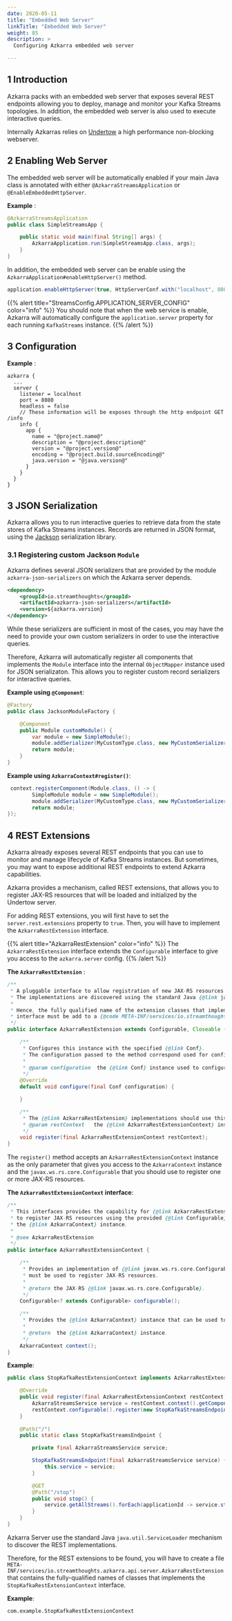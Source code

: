 ```yaml
---
date: 2020-05-11
title: "Embedded Web Server"
linkTitle: "Embedded Web Server"
weight: 85
description: >
  Configuring Azkarra embedded web server

---
```



## 1 Introduction

Azkarra packs with an embedded web server that exposes several REST endpoints allowing you to deploy, manage and monitor your Kafka Streams topologies. In addition, the embedded web server is also used to execute interactive queries.

Internally Azkarras relies on [Undertow](http://undertow.io/) a high performance non-blocking webserver.

## 2 Enabling Web Server

The embedded web server will be automatically enabled if your main Java class is annotated with either `@AzkarraStreamsApplication` or `@EnableEmbeddedHttpServer`.

**Example** :

```java
@AzkarraStreamsApplication
public class SimpleStreamsApp {

    public static void main(final String[] args) {
        AzkarraApplication.run(SimpleStreamsApp.class, args);
    }
}
```

In addition, the embedded web server can be enable using the `AzkarraApplication#enableHttpServer()` method.

```java
application.enableHttpServer(true, HttpServerConf.with("localhost", 8080))
```

{{% alert title="StreamsConfig.APPLICATION_SERVER_CONFIG" color="info" %}}
You should note that when the web service is enable, Azkarra will automatically configure the `application.server` property for each running `KafkaStreams` instance.
{{% /alert %}}

## 3 Configuration

**Example** :

```hocon
azkarra {
  ...	
  server {
    listener = localhost
    port = 8080
    headless = false
    // These information will be exposes through the http endpoint GET /info
    info {
      app {
        name = "@project.name@"
        description = "@project.description@"
        version = "@project.version@"
        encoding = "@project.build.sourceEncoding@"
        java.version = "@java.version@"
      }
    }
  }
}
```

## 3 JSON Serialization

Azkarra allows you to run interactive queries to retrieve data from the state stores of Kafka Streams instances.
Records are returned in JSON format, using the [Jackson](https://github.com/FasterXML/jackson) serialization library.

### 3.1 Registering custom Jackson `Module`

Azkarra defines several JSON serializers that are provided by the module `azkarra-json-serializers` on which the Azkarra server depends. 

```xml
<dependency>
	<groupId>io.streamthoughts</groupId>
	<artifactId>azkarra-json-serializers</artifactId>
	<version>${azkarra.version}
</dependency>
``` 

While these serializers are sufficient in most of the cases, you may have the need to provide your own custom 
serializers in order to use the interactive queries.

Therefore, Azkarra will automatically register all components that implements the `Module` interface into the internal `ObjectMapper` instance used for JSON serializaton. This allows you to register custom record serializers for interactive queries.

**Example using `@Component`**:

```java
@Factory
public class JacksonModuleFactory {

	@Component
	public Module customModule() {
		var module = new SimpleModule();
		module.addSerializer(MyCustomType.class, new MyCustomSerializer());
		return module;
	}
}
```

**Example using `AzkarraContext#register()`**:

```java
 context.registerComponent(Module.class, () -> {
        SimpleModule module = new SimpleModule();
        module.addSerializer(MyCustomType.class, new MyCustomSerializer());
        return module;
});
```

## 4 REST Extensions

Azkarra already exposes several REST endpoints that you can use to monitor and manage lifecycle of Kafka Streams instances.
But sometimes, you may want to expose additional REST endpoints to extend Azkarra capabilities.

Azkarra provides a mechanism, called REST extensions, that allows you to register JAX-RS resources that will be loaded and initialized by the Undertow server.

For adding REST extensions, you will first have to set the `server.rest.extensions` property to `true`. Then, you will have to implement the `AzkarraRestExtension` interface.

{{% alert title="AzkarraRestExtension" color="info" %}}
The `AzkarraRestExtension` interface extends the `Configurable` interface to give you access to the `azkarra.server` config.
{{% /alert %}}

**The `AzkarraRestExtension`** :

```java
/**
 * A pluggable interface to allow registration of new JAX-RS resources like REST endpoints.
 * The implementations are discovered using the standard Java {@link java.util.ServiceLoader} mechanism.
 *
 * Hence, the fully qualified name of the extension classes that implement the {@link AzkarraRestExtension}
 * interface must be add to a {@code META-INF/services/io.streamthoughts.azkarra.api.server.AzkarraRestExtension} file.
 */
public interface AzkarraRestExtension extends Configurable, Closeable {

    /**
     * Configures this instance with the specified {@link Conf}.
     * The configuration passed to the method correspond used for configuring the {@link EmbeddedHttpServer}
     *
     * @param configuration  the {@link Conf} instance used to configure this instance.
     */
    @Override
    default void configure(final Conf configuration) {

    }

    /**
     * The {@link AzkarraRestExtension} implementations should use this method to register JAX-RS resources.
     * @param restContext   the {@link AzkarraRestExtensionContext} instance.
     */
    void register(final AzkarraRestExtensionContext restContext);
}
```

The `register()` method accepts an `AzkarraRestExtensionContext` instance as the only parameter that gives you access to the `AzkarraContext` instance and the `javax.ws.rs.core.Configurable` that you should use to register one or more JAX-RS resources.

**The `AzkarraRestExtensionContext` interface**:  

```java
/**
 * This interfaces provides the capability for {@link AzkarraRestExtension} implementations
 * to register JAX-RS resources using the provided {@link Configurable} and to get access to
 * the {@link AzkarraContext} instance.
 *
 * @see AzkarraRestExtension
 */
public interface AzkarraRestExtensionContext {

    /**
     * Provides an implementation of {@link javax.ws.rs.core.Configurable} that
     * must be used to register JAX-RS resources.
     *
     * @return the JAX-RS {@link javax.ws.rs.core.Configurable}.
     */
    Configurable<? extends Configurable> configurable();

    /**
     * Provides the {@link AzkarraContext} instance that can be used to retrieve registered components.
     *
     * @return  the {@link AzkarraContext} instance.
     */
    AzkarraContext context();
}
```

**Example**:

```java
public class StopKafkaRestExtensionContext implements AzkarraRestExtension {

    @Override
    public void register(final AzkarraRestExtensionContext restContext) {
        AzkarraStreamsService service = restContext.context().getComponent(AzkarraStreamsService.class);
        restContext.configurable().register(new StopKafkaStreamsEndpoint(service));
    }
    
    @Path("/")
    public static class StopKafkaStreamsEndpoint {

        private final AzkarraStreamsService service;

        StopKafkaStreamsEndpoint(final AzkarraStreamsService service) {
            this.service = service;
        }

        @GET
        @Path("/stop")
        public void stop() {
            service.getAllStreams().forEach(applicationId -> service.stopStreams(applicationId, false));
        }
    }
}
```

Azkarra Server use the standard Java `java.util.ServiceLoader` mechanism to discover the REST implementations.

Therefore, for the REST extensions to be found, you will have to create a file `META-INF/services/io.streamthoughts.azkarra.api.server.AzkarraRestExtension` that contains the fully-qualified names of classes that implements the `StopKafkaRestExtensionContext` interface.

**Example**: 

```
com.example.StopKafkaRestExtensionContext
```

